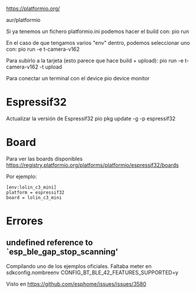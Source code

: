 https://platformio.org/

aur/platformio

Si ya tenemos un fichero platformio.ini podemos hacer el build con:
pio run

En el caso de que tengamos varios "env" dentro, podemos seleccionar uno con:
pio run -e t-camera-v162

Para subirlo a la tarjeta (esto parece que hace build + upload):
pio run -e t-camera-v162 -t upload

Para conectar un terminal con el device
pio device monitor


# Espressif32
Actualizar la versión de Espressif32
pio pkg update -g -p espressif32


# Board
Para ver las boards disponibles
https://registry.platformio.org/platforms/platformio/espressif32/boards

Por ejemplo:
```
[env:lolin_c3_mini]
platform = espressif32
board = lolin_c3_mini
```


# Errores

## undefined reference to `esp_ble_gap_stop_scanning'
Compilando uno de los ejemplos oficiales.
Faltaba meter en sdkconfig.nombreenv
CONFIG_BT_BLE_42_FEATURES_SUPPORTED=y

Visto en https://github.com/esphome/issues/issues/3580
